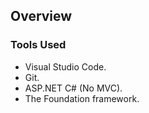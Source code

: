 ## Overview ##
### Tools Used ###
 - Visual Studio Code.
 - Git.
 - ASP.NET C# (No MVC).
 - The Foundation framework.